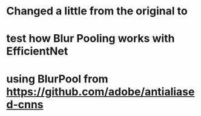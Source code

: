 # Changed a little from the original to
# test how Blur Pooling works with EfficientNet
# using BlurPool from https://github.com/adobe/antialiased-cnns
